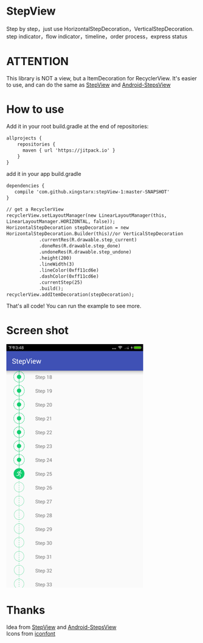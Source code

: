 # StepView
Step by step，just use HorizontalStepDecoration，VerticalStepDecoration. step indicator，flow indicator，timeline，order process，express status
# ATTENTION
This library is NOT a view, but a ItemDecoration for RecyclerView. It's easier to use, and can do the same as [StepView](https://github.com/baoyachi/StepView) and [Android-StepsView](https://github.com/anton46/Android-StepsView)
# How to use

Add it in your root build.gradle at the end of repositories:
```
allprojects {
    repositories {
      maven { url 'https://jitpack.io' }
    }
}
```

add it in your app build.gradle
```
dependencies {
   compile 'com.github.xingstarx:stepView-1:master-SNAPSHOT'
}
```


```
// get a RecyclerView
recyclerView.setLayoutManager(new LinearLayoutManager(this, LinearLayoutManager.HORIZONTAL, false));
HorizontalStepDecoration stepDecoration = new HorizontalStepDecoration.Builder(this)//or VerticalStepDecoration
            .currentRes(R.drawable.step_current)
            .doneRes(R.drawable.step_done)
            .undoneRes(R.drawable.step_undone)
            .height(200)
            .lineWidth(3)
            .lineColor(0xff11cd6e)
            .dashColor(0xff11cd6e)
            .currentStep(25)
            .build();
recyclerView.addItemDecoration(stepDecoration);
```
That's all code!
You can run the example to see more.

# Screen shot
![image](https://github.com/shadowsong91/StepView/raw/master/screenshot/stepView-shot.png)

# Thanks
Idea from [StepView](https://github.com/baoyachi/StepView) and [Android-StepsView](https://github.com/anton46/Android-StepsView)  
Icons from [iconfont](http://iconfont.cn/)
